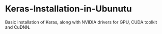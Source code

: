 # Keras-Installation-in-Ubunutu
Basic installation of Keras, along with NVIDIA drivers for GPU, CUDA toolkit and CuDNN.
